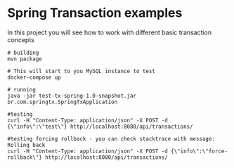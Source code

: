 # Spring Transaction examples
In this project you will see how to work with different basic transaction concepts

```
# building
mvn package

# This will start to you MySQL instance to test
docker-compose up

# running
java -jar test-tx-spring-1.0-snapshot.jar br.com.springtx.SpringTxApplication

#testing
curl -H "Content-Type: application/json" -X POST -d {\"info\":\"test\"} http://localhost:8080/api/transactions/

#testing forcing rollback - you can check stacktrace with message: Rolling back
curl -H "Content-Type: application/json" -X POST -d {\"info\":\"force-rollback\"} http://localhost:8080/api/transactions/
```
